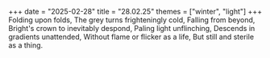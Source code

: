 +++
date = "2025-02-28"
title = "28.02.25"
themes = ["winter", "light"]
+++
Folding upon folds,
The grey turns frighteningly cold,
Falling from beyond,
Bright's crown to inevitably despond,
Paling light unflinching,
Descends in gradients unattended,
Without flame or flicker as a life,
But still and sterile as a thing.
